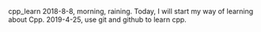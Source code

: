 cpp_learn
2018-8-8, morning, raining. Today, I will start my way of learning about Cpp.
2019-4-25, use git and github to learn cpp.